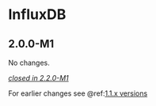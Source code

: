 # InfluxDB

## 2.0.0-M1

No changes.

[*closed in 2.2.0-M1*](https://github.com/akka/alpakka/issues?q=is%3Aclosed+milestone%3A2.0.0-M1+label%3Ap%3Ainfluxdb)

For earlier changes see @ref:[1.1.x versions](../1.1.x/influxdb.md)

